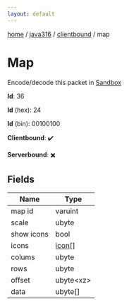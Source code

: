 ```yaml
---
layout: default
---
```


[home](/)  /  [java316](/protocol/java316)  /  [clientbound](/protocol/java316/clientbound)  /  map

# Map

Encode/decode this packet in [Sandbox](../../../sandbox/java316#Clientbound.Map)

**Id**: 36

**Id** (hex): 24

**Id** (bin): 00100100

**Clientbound**: ✔️

**Serverbound**: ✖️

## Fields

Name | Type
---|---
map id | varuint
scale | ubyte
show icons | bool
icons | [icon](/protocol/java316/types/icon)[]
colums | ubyte
rows | ubyte
offset | ubyte&lt;xz&gt;
data | ubyte[]
